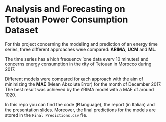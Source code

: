 # Analysis and Forecasting on Tetouan Power Consumption Dataset

For this project concerning the modelling and prediction of an energy time series, three different approaches were compared: **ARIMA**, **UCM** and **ML**. 

The time series has a high frequency (one data every 10 minutes) and concerns energy consumption in the city of Tetouan in Morocco during 2017.

Different models were compared for each approach with the aim of minimizing the **MAE** (Mean Absolute Error) for the month of December 2017. The best result was achieved by the ARIMA model with a MAE of around 1020. 

In this repo you can find the code (**R** language), the report (in Italian) and the presentation slides. Moreover, the final predictions for the models are stored in the `Final Predictions.csv` file.
